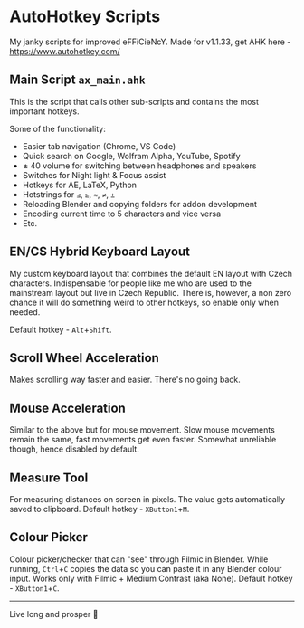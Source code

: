 # AutoHotkey Scripts

My janky scripts for improved eFFiCieNcY. Made for v1.1.33, get AHK here - https://www.autohotkey.com/


## Main Script `ax_main.ahk`

This is the script that calls other sub-scripts and contains the most important hotkeys.

Some of the functionality:
- Easier tab navigation (Chrome, VS Code)
- Quick search on Google, Wolfram Alpha, YouTube, Spotify
- ± 40 volume for switching between headphones and speakers
- Switches for Night light & Focus assist
- Hotkeys for AE, LaTeX, Python
- Hotstrings for `≤`, `≥`, `≈`, `≠`, `±`
- Reloading Blender and copying folders for addon development
- Encoding current time to 5 characters and vice versa
- Etc.


## EN/CS Hybrid Keyboard Layout

My custom keyboard layout that combines the default EN layout with Czech characters. Indispensable for people like me who are used to the mainstream layout but live in Czech Republic. There is, however, a non zero chance it will do something weird to other hotkeys, so enable only when needed.

Default hotkey - `Alt`+`Shift`.


## Scroll Wheel Acceleration

Makes scrolling way faster and easier. There's no going back.


## Mouse Acceleration

Similar to the above but for mouse movement. Slow mouse movements remain the same, fast movements get even faster. Somewhat unreliable though, hence disabled by default.


## Measure Tool

For measuring distances on screen in pixels. The value gets automatically saved to clipboard. Default hotkey - `XButton1`+`M`.


## Colour Picker

Colour picker/checker that can "see" through Filmic in Blender. While running, `Ctrl`+`C` copies the data so you can paste it in any Blender colour input. Works only with Filmic + Medium Contrast (aka None). Default hotkey - `XButton1`+`C`.


---
Live long and prosper 🖖